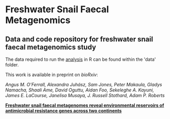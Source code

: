 # Freshwater Snail Faecal Metagenomics

## Data and code repository for freshwater snail faecal metagenomics study

The data required to run the [analysis](https://amoreo71.github.io/freshwater_snail_faecal/Snail_faecal.html) in R can be found within the 'data' folder.


This work is available in preprint on *bioRxiv*:

*Angus M. O’Ferrall, Alexandra Juhász, Sam Jones, Peter Makaula, Gladys Namacha, Shaali Ame, David Oguttu, Aidan Foo, Sekeleghe A. Kayuni, James E. LaCourse, Janelisa Musaya, J. Russell Stothard, Adam P. Roberts*

[**Freshwater snail faecal metagenomes reveal environmental reservoirs of antimicrobial resistance genes across two continents**](https://www.biorxiv.org/content/10.1101/2025.02.26.640299v1)
